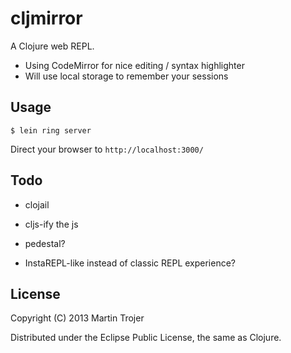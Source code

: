 # cljmirror

A Clojure web REPL.

- Using CodeMirror for nice editing / syntax highlighter
- Will use local storage to remember your sessions

## Usage

`$ lein ring server`

Direct your browser to `http://localhost:3000/`

## Todo

* clojail
* cljs-ify the js
* pedestal?

* InstaREPL-like instead of classic REPL experience?

## License

Copyright (C) 2013 Martin Trojer

Distributed under the Eclipse Public License, the same as Clojure.
